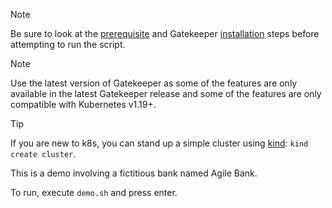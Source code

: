 > [!NOTE]
> Be sure to look at the [prerequisite](https://open-policy-agent.github.io/gatekeeper/website/docs/install#prerequisites) and Gatekeeper [installation](https://open-policy-agent.github.io/gatekeeper/website/docs/install#installation) steps before attempting to run the script. 

> [!NOTE]
> Use the latest version of Gatekeeper as some of the features are only available in the latest Gatekeeper release and some of the features are only compatible with Kubernetes v1.19+.

> [!TIP]
> If you are new to k8s, you can stand up a simple cluster using [kind](https://kind.sigs.k8s.io/docs/user/quick-start/): `kind create cluster`.

This is a demo involving a fictitious bank named Agile Bank.

To run, execute `demo.sh` and press enter.
